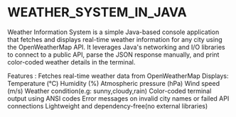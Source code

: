 # WEATHER_SYSTEM_IN_JAVA
Weather Information System is a simple Java-based console application that fetches and displays real-time weather information for any city using the OpenWeatherMap API.
It leverages Java's networking and I/O libraries to connect to a public API, parse the JSON response manually, and print color-coded weather details in the terminal.

Features : 
Fetches real-time weather data from OpenWeatherMap
Displays:
Temperature (°C)
Humidity (%)
Atmospheric pressure (hPa)
Wind speed (m/s)
Weather condition(e.g: sunny,cloudy,rain)
Color-coded terminal output using ANSI codes
Error messages on invalid city names or failed API connections
Lightweight and dependency-free(no external libraries)
